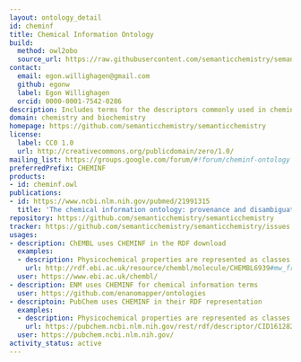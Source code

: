 ```yaml
---
layout: ontology_detail
id: cheminf
title: Chemical Information Ontology
build:
  method: owl2obo
  source_url: https://raw.githubusercontent.com/semanticchemistry/semanticchemistry/master/ontology/cheminf.owl
contact:
  email: egon.willighagen@gmail.com
  github: egonw
  label: Egon Willighagen
  orcid: 0000-0001-7542-0286
description: Includes terms for the descriptors commonly used in cheminformatics software applications and the algorithms which generate them.
domain: chemistry and biochemistry
homepage: https://github.com/semanticchemistry/semanticchemistry
license:
  label: CC0 1.0
  url: http://creativecommons.org/publicdomain/zero/1.0/
mailing_list: https://groups.google.com/forum/#!forum/cheminf-ontology
preferredPrefix: CHEMINF
products:
- id: cheminf.owl
publications:
- id: https://www.ncbi.nlm.nih.gov/pubmed/21991315
  title: 'The chemical information ontology: provenance and disambiguation for chemical data on the biological semantic web'
repository: https://github.com/semanticchemistry/semanticchemistry
tracker: https://github.com/semanticchemistry/semanticchemistry/issues
usages:
- description: ChEMBL uses CHEMINF in the RDF download
  examples:
  - description: Physicochemical properties are represented as classes that are typed with CHEMINF classes
    url: http://rdf.ebi.ac.uk/resource/chembl/molecule/CHEMBL6939#mw_freebase
  user: https://www.ebi.ac.uk/chembl/
- description: ENM uses CHEMINF for chemical information terms
  user: https://github.com/enanomapper/ontologies
- descriptoin: PubChem uses CHEMINF in their RDF representation
  examples:
  - description: Physicochemical properties are represented as classes that are typed with CHEMINF classes
    url: https://pubchem.ncbi.nlm.nih.gov/rest/rdf/descriptor/CID161282_Canonical_SMILES
  user: https://pubchem.ncbi.nlm.nih.gov/
activity_status: active
---
```

